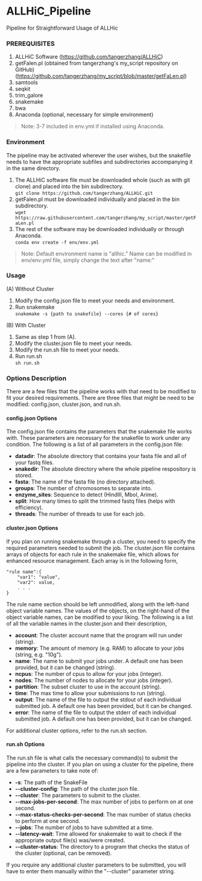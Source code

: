 # ALLHiC_Pipeline
Pipeline for Straightforward Usage of ALLHic

### PREREQUISITES
1. ALLHiC Software (https://github.com/tangerzhang/ALLHiC)
2. getFalen.pl (obtained from tangerzhang's my_script repository on GitHub) (https://github.com/tangerzhang/my_script/blob/master/getFaLen.pl)
3. samtools
4. seqkit
5. trim_galore
6. snakemake
7. bwa
8. Anaconda (optional, necessary for simple environment)
> Note: 3-7 included in env.yml if installed using Anaconda.

### Environment
The pipeline may be activated wherever the user wishes, but the snakefile needs to have the appropriate subfiles and subdirectories accompanying it in the same directory.
1. The ALLHiC software file must be downloaded whole (such as with git clone) and placed into the bin subdirectory.  
`git clone https://github.com/tangerzhang/ALLHiC.git`
2. getFalen.pl must be downloaded individually and placed in the bin subdirectory.  
`wget https://raw.githubusercontent.com/tangerzhang/my_script/master/getFaLen.pl`
3. The rest of the software may be downloaded individually or through Anaconda.  
`conda env create -f env/env.yml`
> Note: Default environment name is "allhic." Name can be modified in env/env.yml file, simply change the text after "name:"
   
### Usage
(A) Without Cluster
1. Modify the config.json file to meet your needs and environment.
2. Run snakemake  
`snakemake -s {path to snakefile} --cores {# of cores}`

(B) With Cluster
1. Same as step 1 from (A).
2. Modify the cluster.json file to meet your needs.
3. Modify the run.sh file to meet your needs.
4. Run run.sh  
`sh run.sh`

### Options Description  
There are a few files that the pipeline works with that need to be modified to fit your desired requirements. There are three files that might be need to be modified: config.json, cluster.json, and run.sh.  

#### config.json Options  
The config.json file contains the parameters that the snakemake file works with. These parameters are necessary for the snakefile to work under any condition. The following is a list of all parameters in the config.json file:
* **datadir**: The absolute directory that contains your fasta file and all of your fastq files.
* **snakedir**: The absolute directory where the whole pipeline respository is stored.
* **fasta**: The name of the fasta file (no directory attached).
* **groups**: The number of chromosomes to separate into.
* **enzyme_sites**: Sequence to detect (HindIII, MboI, Arime).
* **split**: How many times to split the trimmed fastq files (helps with efficiency).
* **threads**: The number of threads to use for each job.  

#### cluster.json Options  
If you plan on running snakemake through a cluster, you need to specify the required parameters needed to submit the job. The cluster.json file contains arrays of objects for each rule in the snakemake file, which allows for enhanced resource management. Each array is in the following form,  
```
"rule name":{  
    "var1": "value",  
    "var2": value,  
    . . .  
}
```
The rule name section should be left unmodified, along with the left-hand object variable names. The values of the objects, on the right-hand of the object variable names, can be modified to your liking. The following is a list of all the variable names in the cluster.json and their description,  
* **account**: The cluster account name that the program will run under (string).  
* **memory**: The amount of memory (e.g. RAM) to allocate to your jobs (string, e.g. "10g").  
* **name**: The name to submit your jobs under. A default one has been provided, but it can be changed (string).  
* **ncpus**: The number of cpus to allow for your jobs (integer).  
* **nodes**: The number of nodes to allocate for your jobs (integer).  
* **partition**: The subset cluster to use in the account (string).  
* **time**: The max time to allow your submissions to run (string).  
* **output**: The name of the file to output the stdout of each individual submitted job. A default one has been provided, but it can be changed.  
* **error**: The name of the file to output the stderr of each individual submitted job. A default one has been provided, but it can be changed.  

For additional cluster options, refer to the run.sh section.  

#### run.sh Options  
The run.sh file is what calls the necessary command(s) to submit the pipeline into the cluster. If you plan on using a cluster for the pipeline, there are a few parameters to take note of:  
* **-s**: The path of the SnakeFile
* **--cluster-config**: The path of the cluster.json file.
* **--cluster**: The parameters to submit to the cluster.
* **--max-jobs-per-second**: The max number of jobs to perform on at one second.
* **--max-status-checks-per-second**: The max number of status checks to perform at one second.
* **--jobs**: The number of jobs to have submitted at a time.
* **--latency-wait**: Time allowed for snakemake to wait to check if the appropriate output file(s) was/were created.
* **--cluster-status**: The directory to a program that checks the status of the cluster (optional, can be removed).  

If you require any additional cluster parameters to be submitted, you will have to enter them manually within the "--cluster" parameter string.  
